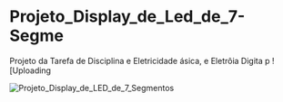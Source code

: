 # Projeto_Display_de_Led_de_7-Segme
Projeto da Tarefa de Disciplina e Eletricidade ásica, e Eletrôia Digita p
![Uploading

![Projeto_Display_de_LED_de_7_Segmentos](https://github.com/user-attachments/assets/9eec8055-4d3a-4ee0-8d12-18627fa1eed5)
